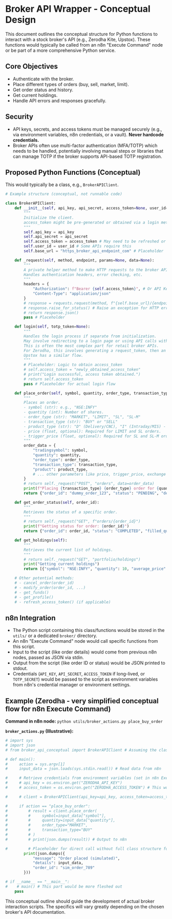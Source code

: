 # Broker API Wrapper - Conceptual Design

This document outlines the conceptual structure for Python functions to interact with a stock broker's API (e.g., Zerodha Kite, Upstox). These functions would typically be called from an n8n "Execute Command" node or be part of a more comprehensive Python service.

## Core Objectives
- Authenticate with the broker.
- Place different types of orders (buy, sell, market, limit).
- Get order status and history.
- Get current holdings.
- Handle API errors and responses gracefully.

## Security
- API keys, secrets, and access tokens must be managed securely (e.g., via environment variables, n8n credentials, or a vault). **Never hardcode credentials.**
- Broker APIs often use multi-factor authentication (MFA/TOTP) which needs to be handled, potentially involving manual steps or libraries that can manage TOTP if the broker supports API-based TOTP registration.

## Proposed Python Functions (Conceptual)

This would typically be a class, e.g., `BrokerAPIClient`.

```python
# Example structure (conceptual, not runnable code)

class BrokerAPIClient:
    def __init__(self, api_key, api_secret, access_token=None, user_id=None):
        """
        Initialize the client.
        access_token might be pre-generated or obtained via a login method.
        """
        self.api_key = api_key
        self.api_secret = api_secret
        self.access_token = access_token # May need to be refreshed or generated
        self.user_id = user_id # Some APIs require this
        self.base_url = "https_broker_api_endpoint_com" # Placeholder

    def _request(self, method, endpoint, params=None, data=None):
        """
        A private helper method to make HTTP requests to the broker API.
        Handles authentication headers, error checking, etc.
        """
        headers = {
            "Authorization": f"Bearer {self.access_token}", # Or API Key based
            "Content-Type": "application/json"
        }
        # response = requests.request(method, f"{self.base_url}/{endpoint}", headers=headers, params=params, json=data)
        # response.raise_for_status() # Raise an exception for HTTP errors
        # return response.json()
        pass # Placeholder

    def login(self, totp_token=None):
        """
        Handles the login process if separate from initialization.
        May involve redirecting to a login page or using API calls with TOTP.
        This is often the most complex part for retail broker APIs.
        For Zerodha, this involves generating a request_token, then an access_token.
        Upstox has a similar flow.
        """
        # Placeholder: Logic to obtain access_token
        # self.access_token = "newly_obtained_access_token"
        # print("Login successful, access token obtained.")
        # return self.access_token
        pass # Placeholder for actual login flow

    def place_order(self, symbol, quantity, order_type, transaction_type, product_type="D", price=None, trigger_price=None):
        """
        Places an order.
        - symbol (str): e.g., "NSE:INFY"
        - quantity (int): Number of shares.
        - order_type (str): "MARKET", "LIMIT", "SL", "SL-M"
        - transaction_type (str): "BUY" or "SELL"
        - product_type (str): "D" (Delivery/CNC), "I" (Intraday/MIS) - varies by broker
        - price (float, optional): Required for LIMIT and SL orders.
        - trigger_price (float, optional): Required for SL and SL-M orders.
        """
        order_data = {
            "tradingsymbol": symbol,
            "quantity": quantity,
            "order_type": order_type,
            "transaction_type": transaction_type,
            "product": product_type,
            # ... other parameters like price, trigger_price, exchange
        }
        # return self._request("POST", "orders", data=order_data)
        print(f"Placing {transaction_type} {order_type} order for {quantity} of {symbol}")
        return {"order_id": "dummy_order_123", "status": "PENDING", "details": order_data} # Placeholder

    def get_order_status(self, order_id):
        """
        Retrieves the status of a specific order.
        """
        # return self._request("GET", f"orders/{order_id}")
        print(f"Getting status for order: {order_id}")
        return {"order_id": order_id, "status": "COMPLETED", "filled_quantity": 5} # Placeholder

    def get_holdings(self):
        """
        Retrieves the current list of holdings.
        """
        # return self._request("GET", "portfolio/holdings")
        print("Getting current holdings")
        return [{"symbol": "NSE:INFY", "quantity": 10, "average_price": 1500.00}] # Placeholder

    # Other potential methods:
    # - cancel_order(order_id)
    # - modify_order(order_id, ...)
    # - get_funds()
    # - get_profile()
    # - refresh_access_token() (if applicable)

```

## n8n Integration
- The Python script containing this class/functions would be stored in the `utils/` or a dedicated `broker/` directory.
- An n8n "Execute Command" node would call specific functions from this script.
- Input to the script (like order details) would come from previous n8n nodes, passed as JSON via stdin.
- Output from the script (like order ID or status) would be JSON printed to stdout.
- Credentials (`API_KEY`, `API_SECRET`, `ACCESS_TOKEN` if long-lived, or `TOTP_SECRET`) would be passed to the script as environment variables from n8n's credential manager or environment settings.

## Example (Zerodha - very simplified conceptual flow for n8n Execute Command)

**Command in n8n node:** `python utils/broker_actions.py place_buy_order`

**`broker_actions.py` (Illustrative):**
```python
# import sys
# import json
# from broker_api_conceptual import BrokerAPIClient # Assuming the class is in this file or another

# def main():
#     action = sys.argv[1]
#     input_data = json.loads(sys.stdin.read()) # Read data from n8n

#     # Retrieve credentials from environment variables (set in n8n Execute Command node)
#     # api_key = os.environ.get("ZERODHA_API_KEY")
#     # access_token = os.environ.get("ZERODHA_ACCESS_TOKEN") # This would need to be managed

#     # client = BrokerAPIClient(api_key=api_key, access_token=access_token) # Simplified

#     if action == "place_buy_order":
#         # result = client.place_order(
#         #     symbol=input_data["symbol"],
#         #     quantity=input_data["quantity"],
#         #     order_type="MARKET",
#         #     transaction_type="BUY"
#         # )
#         # print(json.dumps(result)) # Output to n8n

#         # Placeholder for direct call without full class structure for this example
        print(json.dumps({
            "message": "Order placed (simulated)",
            "details": input_data,
            "order_id": "sim_order_789"
        }))

# if __name__ == "__main__":
#    # main() # This part would be more fleshed out
    pass
```

This conceptual outline should guide the development of actual broker interaction scripts. The specifics will vary greatly depending on the chosen broker's API documentation.
